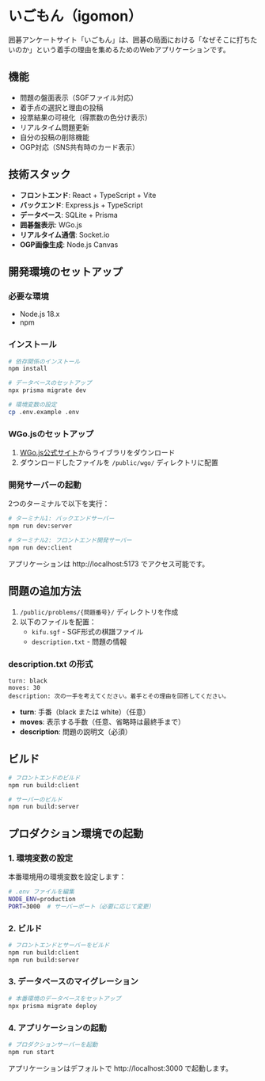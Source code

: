 # いごもん（igomon）

囲碁アンケートサイト「いごもん」は、囲碁の局面における「なぜそこに打ちたいのか」という着手の理由を集めるためのWebアプリケーションです。

## 機能

- 問題の盤面表示（SGFファイル対応）
- 着手点の選択と理由の投稿
- 投票結果の可視化（得票数の色分け表示）
- リアルタイム問題更新
- 自分の投稿の削除機能
- OGP対応（SNS共有時のカード表示）

## 技術スタック

- **フロントエンド**: React + TypeScript + Vite
- **バックエンド**: Express.js + TypeScript
- **データベース**: SQLite + Prisma
- **囲碁盤表示**: WGo.js
- **リアルタイム通信**: Socket.io
- **OGP画像生成**: Node.js Canvas

## 開発環境のセットアップ

### 必要な環境

- Node.js 18.x
- npm

### インストール

```bash
# 依存関係のインストール
npm install

# データベースのセットアップ
npx prisma migrate dev

# 環境変数の設定
cp .env.example .env
```

### WGo.jsのセットアップ

1. [WGo.js公式サイト](https://wgo.waltheri.net/download)からライブラリをダウンロード
2. ダウンロードしたファイルを `/public/wgo/` ディレクトリに配置

### 開発サーバーの起動

2つのターミナルで以下を実行：

```bash
# ターミナル1: バックエンドサーバー
npm run dev:server

# ターミナル2: フロントエンド開発サーバー
npm run dev:client
```

アプリケーションは http://localhost:5173 でアクセス可能です。

## 問題の追加方法

1. `/public/problems/{問題番号}/` ディレクトリを作成
2. 以下のファイルを配置：
   - `kifu.sgf` - SGF形式の棋譜ファイル
   - `description.txt` - 問題の情報

### description.txt の形式

```
turn: black
moves: 30
description: 次の一手を考えてください。着手とその理由を回答してください。
```

- **turn**: 手番（black または white）（任意）
- **moves**: 表示する手数（任意、省略時は最終手まで）
- **description**: 問題の説明文（必須）

## ビルド

```bash
# フロントエンドのビルド
npm run build:client

# サーバーのビルド
npm run build:server
```

## プロダクション環境での起動

### 1. 環境変数の設定

本番環境用の環境変数を設定します：

```bash
# .env ファイルを編集
NODE_ENV=production
PORT=3000  # サーバーポート（必要に応じて変更）
```

### 2. ビルド

```bash
# フロントエンドとサーバーをビルド
npm run build:client
npm run build:server
```

### 3. データベースのマイグレーション

```bash
# 本番環境のデータベースをセットアップ
npx prisma migrate deploy
```

### 4. アプリケーションの起動

```bash
# プロダクションサーバーを起動
npm run start
```

アプリケーションはデフォルトで http://localhost:3000 で起動します。
